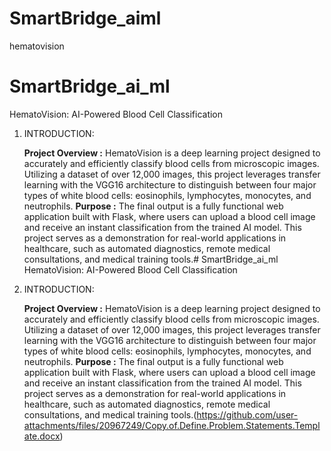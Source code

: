 # SmartBridge_aiml
hematovision 
# SmartBridge_ai_ml
HematoVision: AI-Powered Blood Cell Classification

1. INTRODUCTION:
   
   **Project Overview :**
     HematoVision is a deep learning project designed to accurately and efficiently classify blood cells from microscopic images. Utilizing a dataset of over 12,000 images, this project leverages     transfer learning with the VGG16 architecture to distinguish between four major types of white blood cells: eosinophils, lymphocytes, monocytes, and neutrophils.
  **Purpose :**
     The final output is a fully functional web application built with Flask, where users can upload a blood cell image and receive an instant classification from the trained AI model. This project serves as a demonstration for real-world applications in healthcare, such as automated diagnostics, remote medical consultations, and medical training tools.# SmartBridge_ai_ml
HematoVision: AI-Powered Blood Cell Classification

1. INTRODUCTION:
   
   **Project Overview :**
     HematoVision is a deep learning project designed to accurately and efficiently classify blood cells from microscopic images. Utilizing a dataset of over 12,000 images, this project leverages     transfer learning with the VGG16 architecture to distinguish between four major types of white blood cells: eosinophils, lymphocytes, monocytes, and neutrophils.
  **Purpose :**
     The final output is a fully functional web application built with Flask, where users can upload a blood cell image and receive an instant classification from the trained AI model. This project serves as a demonstration for real-world applications in healthcare, such as automated diagnostics, remote medical consultations, and medical training tools.(https://github.com/user-attachments/files/20967249/Copy.of.Define.Problem.Statements.Template.docx)
